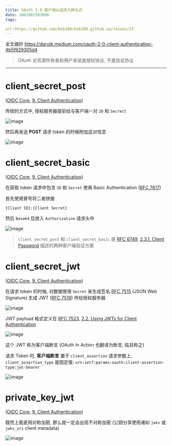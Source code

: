 ```yaml
---
title: OAuth 2.0 客户端认证的几种方式
date: 1661962582000
tags:

url:https://github.com/bxb100/bxb100.github.io/issues/23
---
```

全文摘抄 https://darutk.medium.com/oauth-2-0-client-authentication-4b5f929305d4

> OAuth 对资源所有者和用户来说是授权协议, 不是验证协议

---

# client_secret_post

([OIDC Core](https://openid.net/specs/openid-connect-core-1_0.html), [9. Client Authentication](https://openid.net/specs/openid-connect-core-1_0.html#ClientAuthentication))

传统的方式中, 授权服务器提前给与客户端一对 `ID` 和 `Secrect`

![image](https://user-images.githubusercontent.com/20685961/187720742-9dfc502f-6740-4da1-b8f9-d03b9de68902.png)

然后再发送 **POST** 请求 token 的时候附加这对信息

![image](https://user-images.githubusercontent.com/20685961/187721042-1763b2ce-f8e9-4bc9-9660-982236605b04.png)

# client_secret_basic

([OIDC Core](https://openid.net/specs/openid-connect-core-1_0.html), [9. Client Authentication](https://openid.net/specs/openid-connect-core-1_0.html#ClientAuthentication))

在获取 token 请求中包含 `ID` 和 `Secret` 使用 Basic Authentication ([RFC 7617](https://tools.ietf.org/html/rfc7617))

首先使用冒号将二者拼接

```
{Client ID}:{Client Secret}
```

然后 `Base64` 后放入 `Authorization` 请求头中

![image](https://user-images.githubusercontent.com/20685961/187723378-28acd3ac-c411-4919-8117-4c1b721f460f.png)

> `client_secret_post` 和 `client_secret_basic` 是 [RFC 6749](https://tools.ietf.org/html/rfc6749), [2.3.1. Client Password](https://tools.ietf.org/html/rfc6749#section-2.3.1) 描述的两种客户端验证方案

# client_secret_jwt

([OIDC Core](https://openid.net/specs/openid-connect-core-1_0.html), [9. Client Authentication](https://openid.net/specs/openid-connect-core-1_0.html#ClientAuthentication))

在请求 token 的时候, 对数据使用 `Secret` 来生成签名 [RFC 7515](https://tools.ietf.org/html/rfc7515) (JSON Web Signature) 生成 JWT ([RFC 7519](https://tools.ietf.org/html/rfc7519)) 传给授权服务器

![image](https://user-images.githubusercontent.com/20685961/187724256-735fab63-644b-4749-9e7d-b4c30888518f.png)

JWT payload 格式定义在 [RFC 7523](https://tools.ietf.org/html/rfc7523), [2.2. Using JWTs for Client Authentication](https://tools.ietf.org/html/rfc7523#section-2.2)

![image](https://user-images.githubusercontent.com/20685961/187724284-19a1f92e-c5cd-4cff-bdce-bd805984c122.png)

这个 JWT 称为客户端断言 (OAuth In Action 也翻译为断言, 姑且称之)

请求 Token 时, **客户端断言** 置于 `client_assertion` 请求参数上, `client_assertion_type` 是固定值: `urn:ietf:params:oauth:client-assertion-type:jwt-bearer`

![image](https://user-images.githubusercontent.com/20685961/187724309-52b3ece2-2edc-435a-a4bb-801d91633b4f.png)

# private_key_jwt

([OIDC Core](https://openid.net/specs/openid-connect-core-1_0.html), [9. Client Authentication](https://openid.net/specs/openid-connect-core-1_0.html#ClientAuthentication))

既然上面是用对称加密, 那么就一定会出现不对称加密 (公钥分享使用诸如 `jwks` 或 `jwks_uri` client metadata)

![image](https://user-images.githubusercontent.com/20685961/187727532-611eb102-69e6-41d7-b6aa-6701bfc9a635.png)
